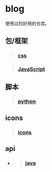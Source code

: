 <!--
 * @Date        : 2020-05-07 18:42:27
 * @LastEditors : anlzou
 * @Github      : https://github.com/anlzou
 * @LastEditTime: 2020-05-21 19:24:37
 * @FilePath    : \blog\README.md
 * @Describe    : 
--> 
# blog

使用过的好用的仓库。

## 包/框架
> ### [css](./resource/css/css.md)

> ### [JavaScript](./resource/js/JavaScript.md)

## 脚本
> ### [python](./resource/py/python.md)

## icons
> ### [icons](./resource/icons/icons.md)

## api
- > ### [java](./resource/api/java/Java.md)